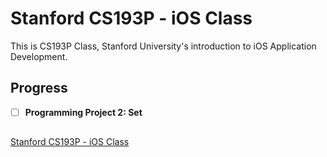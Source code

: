 # Stanford CS193P - iOS Class
This is CS193P Class, Stanford University's introduction to iOS Application Development.

## Progress
- [ ] **Programming Project 2: Set**

##
[Stanford CS193P - iOS Class](https://podcasts.apple.com/us/podcast/developing-ios-11-apps-with-swift/id1315130780)
